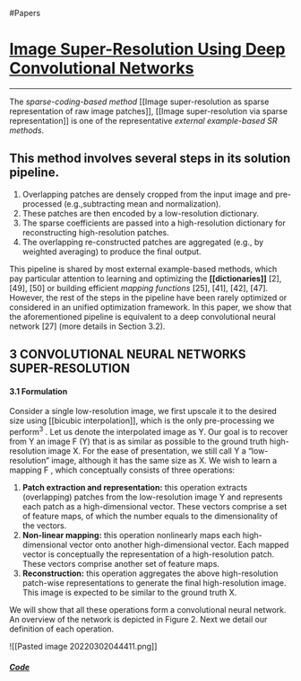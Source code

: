 #Papers 
# [Image Super-Resolution Using Deep Convolutional Networks](https://arxiv.org/pdf/1501.00092.pdf)
***
The *sparse-coding-based method* [[Image super-resolution as sparse representation of raw image patches]], [[Image super-resolution via sparse representation]] is one of the
representative *external example-based SR methods*. 
## This method involves several steps in its solution pipeline.
1. Overlapping patches are densely cropped from the input image and pre-processed (e.g.,subtracting mean and normalization).
2. These patches are then encoded by a low-resolution dictionary. 
3. The sparse coefficients are passed into a high-resolution dictionary for reconstructing high-resolution patches. 
4. The overlapping re-constructed patches are aggregated (e.g., by weighted averaging) to produce the final output. 

This pipeline is shared by most external example-based methods, which pay particular attention to learning and optimizing the **[[dictionaries]]** [2], [49], [50] or building efficient *mapping functions* [25], [41], [42], [47]. However, the rest of the steps in the pipeline have been rarely optimized or considered in an unified optimization framework. In this paper, we show that the aforementioned pipeline is equivalent to a deep convolutional neural network [27] (more details in Section 3.2).

## 3 CONVOLUTIONAL NEURAL NETWORKS SUPER-RESOLUTION
#### 3.1 Formulation
Consider a single low-resolution image, we first upscale it to the desired size using [[bicubic interpolation]], which is the only pre-processing we perform<sup>3</sup> . Let us denote the interpolated image as Y. Our goal is to recover from Y an image F (Y) that is as similar as possible to the ground truth high-resolution image X. For the ease of presentation, we still call Y a “low-resolution” image, although it has the same size as X. We wish to learn a mapping F , which conceptually consists of three operations:

1) **Patch extraction and representation:** this operation extracts (overlapping) patches from the low-resolution image Y and represents each patch as a high-dimensional vector. These vectors comprise a set of feature maps, of which the number equals to the dimensionality of the vectors.
2) **Non-linear mapping:** this operation nonlinearly maps each high-dimensional vector onto another high-dimensional vector. Each mapped vector is conceptually the representation of a high-resolution patch. These vectors comprise another set of feature maps.
3) **Reconstruction:** this operation aggregates the above high-resolution patch-wise representations to generate the final high-resolution image. This image is expected to be similar to the ground truth X.


We will show that all these operations form a convolutional neural network. An overview of the network is depicted in Figure 2. Next we detail our definition of each operation.

![[Pasted image 20220302044411.png]]


##### [Code](https://github.com/titu1994/Image-Super-Resolution)